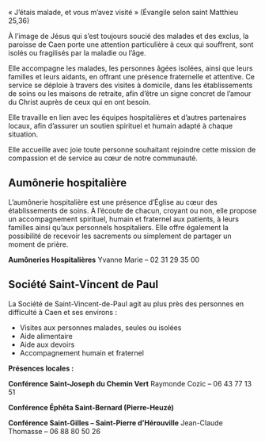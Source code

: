 « J’étais malade, et vous m’avez visité » (Évangile selon saint Matthieu 25,36)


À l’image de Jésus qui s’est toujours soucié des malades et des exclus, la paroisse de Caen porte une attention particulière à ceux qui souffrent, sont isolés ou fragilisés par la maladie ou l’âge.

Elle accompagne les malades, les personnes âgées isolées, ainsi que leurs familles et leurs aidants, en offrant une présence fraternelle et attentive. Ce service se déploie à travers des visites à domicile, dans les établissements de soins ou les maisons de retraite, afin d’être un signe concret de l’amour du Christ auprès de ceux qui en ont besoin.

Elle travaille en lien avec les équipes hospitalières et d’autres partenaires locaux, afin d’assurer un soutien spirituel et humain adapté à chaque situation.

Elle accueille avec joie toute personne souhaitant rejoindre cette mission de compassion et de service au cœur de notre communauté.

## Aumônerie hospitalière
L’aumônerie hospitalière est une présence d’Église au cœur des établissements de soins. À l’écoute de chacun, croyant ou non, elle propose un accompagnement spirituel, humain et fraternel aux patients, à leurs familles ainsi qu’aux personnels hospitaliers. Elle offre également la possibilité de recevoir les sacrements ou simplement de partager un moment de prière.

**Aumôneries Hospitalières**
Yvanne Marie – 02 31 29 35 00

## Société Saint-Vincent de Paul

La Société de Saint-Vincent-de-Paul agit au plus près des personnes en difficulté à Caen et ses environs :

* Visites aux personnes malades, seules ou isolées
* Aide alimentaire
* Aide aux devoirs
* Accompagnement humain et fraternel

**Présences locales :**

**Conférence Saint-Joseph du Chemin Vert**
Raymonde Cozic – 06 43 77 13 51

**Conférence Éphêta Saint-Bernard (Pierre-Heuzé)**

**Conférence Saint-Gilles – Saint-Pierre d’Hérouville**
Jean-Claude Thomasse –  06 88 80 50 26

